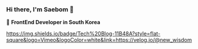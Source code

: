 ### Hi there, I'm Saebom 👋

🚀 **FrontEnd Developer in South Korea**

<a href="https://velog.io/@kirin" >https://img.shields.io/badge/Tech%20Blog-11B48A?style=flat-square&logo=Vimeo&logoColor=white&link=https://velog.io/@new_wisdom</a>
